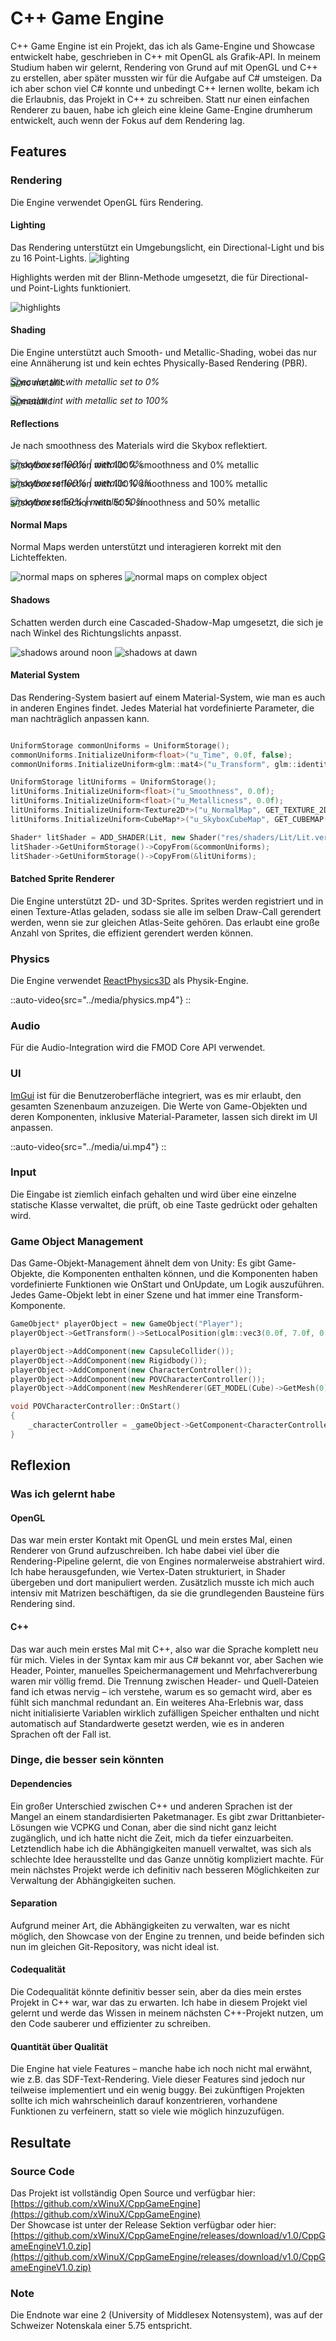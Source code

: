 # C++ Game Engine
C++ Game Engine ist ein Projekt, das ich als Game-Engine und Showcase entwickelt habe, geschrieben in C++ mit OpenGL als Grafik-API.
In meinem Studium haben wir gelernt, Rendering von Grund auf mit OpenGL und C++ zu erstellen, aber später mussten wir für die Aufgabe auf C# umsteigen.
Da ich aber schon viel C# konnte und unbedingt C++ lernen wollte, bekam ich die Erlaubnis, das Projekt in C++ zu schreiben.
Statt nur einen einfachen Renderer zu bauen, habe ich gleich eine kleine Game-Engine drumherum entwickelt, auch wenn der Fokus auf dem Rendering lag.

## Features

### Rendering
Die Engine verwendet OpenGL fürs Rendering.

#### Lighting
Das Rendering unterstützt ein Umgebungslicht, ein Directional-Light und bis zu 16 Point-Lights.
![lighting](../media/lighting.png)

Highlights werden mit der Blinn-Methode umgesetzt, die für Directional- und Point-Lights funktioniert.

![highlights](../media/highlights.png)

#### Shading
Die Engine unterstützt auch Smooth- und Metallic-Shading, wobei das nur eine Annäherung ist und kein echtes Physically-Based Rendering (PBR).

![no metallic](../media/no-metallic.png)

<p style="margin-top: -2rem"><i>Specular tint with metallic set to 0%</i></p>

![metallic](../media/metallic.png)

<p style="margin-top: -2rem"><i>Specular tint with metallic set to 100%</i></p>

#### Reflections
Je nach smoothness des Materials wird die Skybox reflektiert.

![skybox reflection with 100% smoothness and 0% metallic](../media/reflection-100s-0m.png)
<p style="margin-top: -2rem"><i>smoothness 100% | metallic 0%</i></p>

![skybox reflection with 100% smoothness and 100% metallic](../media/reflection-100s-100m.png)
<p style="margin-top: -2rem"><i>smoothness 100% | metallic 100%</i></p>

![skybox reflection with 50% smoothness and 50% metallic](../media/reflection-50s-50m.png)
<p style="margin-top: -2rem"><i>smoothness 50% | metallic 50%</i></p>

#### Normal Maps
Normal Maps werden unterstützt und interagieren korrekt mit den Lichteffekten.

![normal maps on spheres](../media/normal-maps-0.png)
![normal maps on complex object](../media/normal-maps-1.png)


#### Shadows
Schatten werden durch eine Cascaded-Shadow-Map umgesetzt, die sich je nach Winkel des Richtungslichts anpasst.

![shadows around noon](../media/shadows-0.png)
![shadows at dawn](../media/shadows-1.png)

#### Material System
Das Rendering-System basiert auf einem Material-System, wie man es auch in anderen Engines findet. 
Jedes Material hat vordefinierte Parameter, die man nachträglich anpassen kann.

```cpp

UniformStorage commonUniforms = UniformStorage();
commonUniforms.InitializeUniform<float>("u_Time", 0.0f, false);
commonUniforms.InitializeUniform<glm::mat4>("u_Transform", glm::identity<glm::mat4>(), false);

UniformStorage litUniforms = UniformStorage();
litUniforms.InitializeUniform<float>("u_Smoothness", 0.0f);
litUniforms.InitializeUniform<float>("u_Metallicness", 0.0f);
litUniforms.InitializeUniform<Texture2D*>("u_NormalMap", GET_TEXTURE_2D(NormalMapDefault));
litUniforms.InitializeUniform<CubeMap*>("u_SkyboxCubeMap", GET_CUBEMAP(SkyBox));

Shader* litShader = ADD_SHADER(Lit, new Shader("res/shaders/Lit/Lit.vert", "res/shaders/Lit/Lit.frag"));
litShader->GetUniformStorage()->CopyFrom(&commonUniforms);
litShader->GetUniformStorage()->CopyFrom(&litUniforms);

```

#### Batched Sprite Renderer
Die Engine unterstützt 2D- und 3D-Sprites.
Sprites werden registriert und in einen Texture-Atlas geladen, sodass sie alle im selben Draw-Call gerendert werden, wenn sie zur gleichen Atlas-Seite gehören.
Das erlaubt eine große Anzahl von Sprites, die effizient gerendert werden können.

### Physics
Die Engine verwendet [ReactPhysics3D](https://www.reactphysics3d.com) als Physik-Engine.

::auto-video{src="../media/physics.mp4"}
::

### Audio
Für die Audio-Integration wird die FMOD Core API verwendet.

### UI
[ImGui](https://github.com/ocornut/imgui) ist für die Benutzeroberfläche integriert, was es mir erlaubt, den gesamten Szenenbaum anzuzeigen. 
Die Werte von Game-Objekten und deren Komponenten, inklusive Material-Parameter, lassen sich direkt im UI anpassen.

::auto-video{src="../media/ui.mp4"}
::

### Input
Die Eingabe ist ziemlich einfach gehalten und wird über eine einzelne statische Klasse verwaltet, die prüft, ob eine Taste gedrückt oder gehalten wird.

### Game Object Management
Das Game-Objekt-Management ähnelt dem von Unity: 
Es gibt Game-Objekte, die Komponenten enthalten können, und die Komponenten haben vordefinierte Funktionen wie OnStart und OnUpdate, um Logik auszuführen.
Jedes Game-Objekt lebt in einer Szene und hat immer eine Transform-Komponente.

```cpp
GameObject* playerObject = new GameObject("Player");
playerObject->GetTransform()->SetLocalPosition(glm::vec3(0.0f, 7.0f, 0.0f));

playerObject->AddComponent(new CapsuleCollider());
playerObject->AddComponent(new Rigidbody());
playerObject->AddComponent(new CharacterController());
playerObject->AddComponent(new POVCharacterController());
playerObject->AddComponent(new MeshRenderer(GET_MODEL(Cube)->GetMesh(0), GET_MATERIAL(Crate)));

void POVCharacterController::OnStart() 
{ 
    _characterController = _gameObject->GetComponent<CharacterController>(); 
}
```

## Reflexion

### Was ich gelernt habe

#### OpenGL
Das war mein erster Kontakt mit OpenGL und mein erstes Mal, einen Renderer von Grund aufzuschreiben.
Ich habe dabei viel über die Rendering-Pipeline gelernt, die von Engines normalerweise abstrahiert wird.
Ich habe herausgefunden, wie Vertex-Daten strukturiert, in Shader übergeben und dort manipuliert werden.
Zusätzlich musste ich mich auch intensiv mit Matrizen beschäftigen, da sie die grundlegenden Bausteine fürs Rendering sind.

#### C++
Das war auch mein erstes Mal mit C++, also war die Sprache komplett neu für mich.
Vieles in der Syntax kam mir aus C# bekannt vor, aber Sachen wie Header, Pointer, manuelles Speichermanagement und Mehrfachvererbung waren mir völlig fremd.
Die Trennung zwischen Header- und Quell-Dateien fand ich etwas nervig – ich verstehe, warum es so gemacht wird, aber es fühlt sich manchmal redundant an.
Ein weiteres Aha-Erlebnis war, dass nicht initialisierte Variablen wirklich zufälligen Speicher enthalten und nicht automatisch auf Standardwerte gesetzt werden, wie es in anderen Sprachen oft der Fall ist.

### Dinge, die besser sein könnten

#### Dependencies
Ein großer Unterschied zwischen C++ und anderen Sprachen ist der Mangel an einem standardisierten Paketmanager.
Es gibt zwar Drittanbieter-Lösungen wie VCPKG und Conan, aber die sind nicht ganz leicht zugänglich, und ich hatte nicht die Zeit, mich da tiefer einzuarbeiten.
Letztendlich habe ich die Abhängigkeiten manuell verwaltet, was sich als schlechte Idee herausstellte und das Ganze unnötig kompliziert machte.
Für mein nächstes Projekt werde ich definitiv nach besseren Möglichkeiten zur Verwaltung der Abhängigkeiten suchen.

#### Separation
Aufgrund meiner Art, die Abhängigkeiten zu verwalten, war es nicht möglich, den Showcase von der Engine zu trennen,
und beide befinden sich nun im gleichen Git-Repository, was nicht ideal ist.

#### Codequalität
Die Codequalität könnte definitiv besser sein, aber da dies mein erstes Projekt in C++ war, war das zu erwarten.
Ich habe in diesem Projekt viel gelernt und werde das Wissen in meinem nächsten C++-Projekt nutzen, um den Code sauberer und effizienter zu schreiben.

#### Quantität über Qualität
Die Engine hat viele Features – manche habe ich noch nicht mal erwähnt, wie z.B. das SDF-Text-Rendering.
Viele dieser Features sind jedoch nur teilweise implementiert und ein wenig buggy.
Bei zukünftigen Projekten sollte ich mich wahrscheinlich darauf konzentrieren, vorhandene Funktionen zu verfeinern, statt so viele wie möglich hinzuzufügen.

## Resultate

### Source Code
Das Projekt ist vollständig Open Source und verfügbar hier: [https://github.com/xWinuX/CppGameEngine](https://github.com/xWinuX/CppGameEngine) \
Der Showcase ist unter der Release Sektion verfügbar oder hier: [https://github.com/xWinuX/CppGameEngine/releases/download/v1.0/CppGameEngineV1.0.zip](https://github.com/xWinuX/CppGameEngine/releases/download/v1.0/CppGameEngineV1.0.zip)

### Note
Die Endnote war eine 2 (University of Middlesex Notensystem), was auf der Schweizer Notenskala einer 5.75 entspricht.

